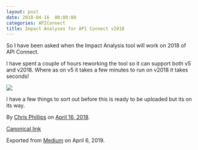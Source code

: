 ```yaml
---
layout: post
date: 2018-04-16  00:00:00
categories: APIConnect
title: Impact Analyses for API Connect v2018
---
```



So I have been asked when the Impact Analysis tool will work on 2018 of
API Connect.

I have spent a couple of hours reworking the tool so it can support both
v5 and v2018. Where as on v5 it takes a few minutes to run on v2018 it
takes seconds!

![](https://cdn-images-1.medium.com/max/800/1*I_gb9oUydEaO1QP_VHRu9g.png)

I have a few things to sort out before this is ready to be uploaded but
its on its way.





By [Chris Phillips](https://medium.com/@cminion) on
[April 16, 2018](https://medium.com/p/a3fb85c43457).

[Canonical
link](https://medium.com/@cminion/initial-update-a3fb85c43457)

Exported from [Medium](https://medium.com) on April 6, 2019.
